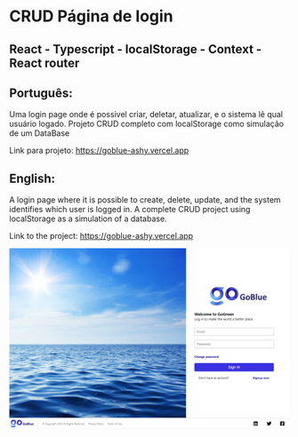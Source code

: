 # CRUD Página de login

## React - Typescript - localStorage - Context - React router
  
## Português:

Uma login page onde é possivel criar, deletar, atualizar, e o sistema lê qual usuário logado. Projeto CRUD completo com localStorage como simulação de um DataBase

Link para projeto:
https://goblue-ashy.vercel.app

## English:

A login page where it is possible to create, delete, update, and the system identifies which user is logged in. A complete CRUD project using localStorage as a simulation of a database.

Link to the project:
https://goblue-ashy.vercel.app

![My Image](image.png)
